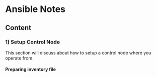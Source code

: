 # Ansible Notes

## Content

### 1) Setup Control Node
This section will discuss about how to setup a control node where you operate from.

#### Preparing inventory file